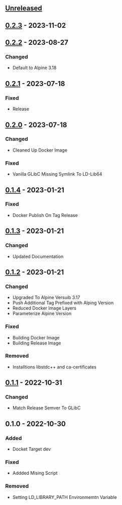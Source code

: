 <a name="unreleased"></a>
## [Unreleased]


<a name="0.2.3"></a>
## [0.2.3] - 2023-11-02

<a name="0.2.2"></a>
## [0.2.2] - 2023-08-27
### Changed
- Default to Alpine 3.18


<a name="0.2.1"></a>
## [0.2.1] - 2023-07-18
### Fixed
- Release


<a name="0.2.0"></a>
## [0.2.0] - 2023-07-18
### Changed
- Cleaned Up Docker Image

### Fixed
- Vanilla GLibC Missing Symlink To LD-Lib64


<a name="0.1.4"></a>
## [0.1.4] - 2023-01-21
### Fixed
- Docker Publish On Tag Release


<a name="0.1.3"></a>
## [0.1.3] - 2023-01-21
### Changed
- Updated Documentation


<a name="0.1.2"></a>
## [0.1.2] - 2023-01-21
### Changed
- Upgraded To Alpine Versuib 3.17
- Push Additional Tag Prefixed with Alping Version
- Reduced Docker Image Layers
- Parameterize Alpine Version

### Fixed
- Building Docker Image
- Building Release Image

### Removed
- Installtions libstdc++ and ca-certificates


<a name="0.1.1"></a>
## [0.1.1] - 2022-10-31
### Changed
- Match Release Semver To GLibC


<a name="0.1.0"></a>
## 0.1.0 - 2022-10-30
### Added
- Docket Target dev

### Fixed
- Addded Mising Script

### Removed
- Setting LD_LIBRARY_PATH Environmemtn Variable


[Unreleased]: https://github.com/kohirens/docker-alpine-glib.git/compare/0.2.3...HEAD
[0.2.3]: https://github.com/kohirens/docker-alpine-glib.git/compare/0.2.2...0.2.3
[0.2.2]: https://github.com/kohirens/docker-alpine-glib.git/compare/0.2.1...0.2.2
[0.2.1]: https://github.com/kohirens/docker-alpine-glib.git/compare/0.2.0...0.2.1
[0.2.0]: https://github.com/kohirens/docker-alpine-glib.git/compare/0.1.4...0.2.0
[0.1.4]: https://github.com/kohirens/docker-alpine-glib.git/compare/0.1.3...0.1.4
[0.1.3]: https://github.com/kohirens/docker-alpine-glib.git/compare/0.1.2...0.1.3
[0.1.2]: https://github.com/kohirens/docker-alpine-glib.git/compare/0.1.1...0.1.2
[0.1.1]: https://github.com/kohirens/docker-alpine-glib.git/compare/0.1.0...0.1.1
